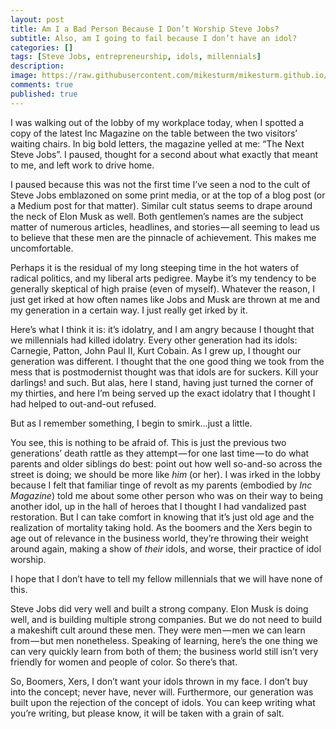 ```yaml
---
layout: post
title: Am I a Bad Person Because I Don’t Worship Steve Jobs?
subtitle: Also, am I going to fail because I don’t have an idol?
categories: []
tags: [Steve Jobs, entrepreneurship, idols, millennials]
description: 
image: https://raw.githubusercontent.com/mikesturm/mikesturm.github.io/master/assets/kowtow.png
comments: true
published: true
---
```

I was walking out of the lobby of my workplace today, when I spotted a copy of the latest Inc Magazine on the table between the two visitors’ waiting chairs. In big bold letters, the magazine yelled at me: “The Next Steve Jobs”. I paused, thought for a second about what exactly that meant to me, and left work to drive home.

I paused because this was not the first time I’ve seen a nod to the cult of Steve Jobs emblazoned on some print media, or at the top of a blog post (or a Medium post for that matter). Similar cult status seems to drape around the neck of Elon Musk as well. Both gentlemen’s names are the subject matter of numerous articles, headlines, and stories — all seeming to lead us to believe that these men are the pinnacle of achievement. This makes me uncomfortable.

Perhaps it is the residual of my long steeping time in the hot waters of radical politics, and my liberal arts pedigree. Maybe it’s my tendency to be generally skeptical of high praise (even of myself). Whatever the reason, I just get irked at how often names like Jobs and Musk are thrown at me and my generation in a certain way. I just really get irked by it.

Here’s what I think it is: it’s idolatry, and I am angry because I thought that we millennials had killed idolatry. Every other generation had its idols: Carnegie, Patton, John Paul II, Kurt Cobain. As I grew up, I thought our generation was different. I thought that the one good thing we took from the mess that is postmodernist thought was that idols are for suckers. Kill your darlings! and such. But alas, here I stand, having just turned the corner of my thirties, and here I’m being served up the exact idolatry that I thought I had helped to out-and-out refused.

But as I remember something, I begin to smirk…just a little.

You see, this is nothing to be afraid of. This is just the previous two generations’ death rattle as they attempt — for one last time — to do what parents and older siblings do best: point out how well so-and-so across the street is doing; we should be more like _him_ (or her). I was irked in the lobby because I felt that familiar tinge of revolt as my parents (embodied by *Inc Magazine*) told me about some other person who was on their way to being another idol, up in the hall of heroes that I thought I had vandalized past restoration. But I can take comfort in knowing that it’s just old age and the realization of mortality taking hold. As the boomers and the Xers begin to age out of relevance in the business world, they’re throwing their weight around again, making a show of *their* idols, and worse, their practice of idol worship.

I hope that I don’t have to tell my fellow millennials that we will have none of this.

Steve Jobs did very well and built a strong company. Elon Musk is doing well, and is building multiple strong companies. But we do not need to build a makeshift cult around these men. They were men — men we can learn from — but men nonetheless. Speaking of learning, here’s the one thing we can very quickly learn from both of them; the business world still isn’t very friendly for women and people of color. So there’s that.

So, Boomers, Xers, I don’t want your idols thrown in my face. I don’t buy into the concept; never have, never will. Furthermore, our generation was built upon the rejection of the concept of idols. You can keep writing what you’re writing, but please know, it will be taken with a grain of salt.
